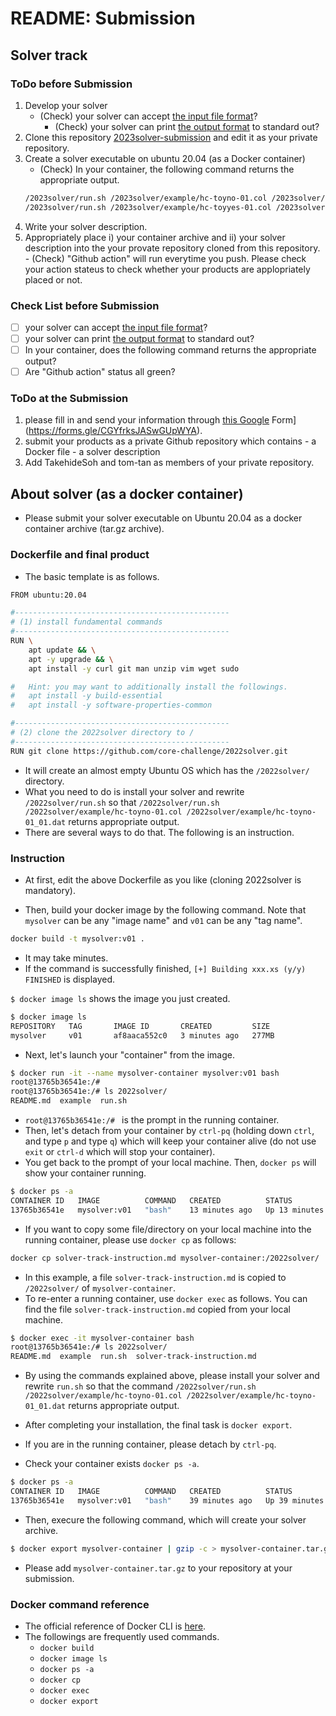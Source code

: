 # README: Submission

## Solver track

### ToDo before Submission

  1. Develop your solver
     - (Check) your solver can accept [the input file format](https://core-challenge.github.io/2023/format/)?
	   - (Check) your solver can print [the output format](https://core-challenge.github.io/2023/format/) to standard out?
  2. Clone this repository [2023solver-submission](https://github.com/core-challenge/2023solver-submission) and edit it as your private repository. 
  3. Create a solver executable on ubuntu 20.04 (as a Docker container)
     - (Check) In your container, the following command returns the appropriate output.
	 ```bash
	 /2023solver/run.sh /2023solver/example/hc-toyno-01.col /2023solver/example/hc-toyno-01_01.dat
	 /2023solver/run.sh /2023solver/example/hc-toyyes-01.col /2023solver/example/hc-toyyes-01_01.dat
	 ```
  4. Write your solver description. 
  5. Appropriately place i) your container archive and ii) your solver description into the your provate repository cloned from this repository. 
    - (Check) "Github action" will run everytime you push. Please check your action stateus to check whether your products are applopriately placed or not. 

### Check List before Submission

- [ ] your solver can accept [the input file format](https://core-challenge.github.io/2023/format/)?
- [ ] your solver can print [the output format](https://core-challenge.github.io/2023/format/) to standard out?
- [ ] In your container, does the following command returns the appropriate output?
- [ ] Are "Github action" status all green?

### ToDo at the Submission

  1. please fill in and send your information through [this Google](https://forms.gle/CGYfrksJASwGUpWYA) Form](https://forms.gle/CGYfrksJASwGUpWYA).
  2. submit your products as a private Github repository which contains
    - a Docker file
    - a solver description
  3. Add TakehideSoh and tom-tan as members of your private repository. 


<!-- - Please prepare the followings: -->
<!--   - [Example output](https://core-challenge.github.io/2022/#output-file-format) and "GNU time" command log. -->
<!--     - see detail [here](/solver/solver-track-instruction.md) -->
<!--   - solver executable on ubuntu 20.04 (as Docker container) -->
<!--     - see detail [here](/solver/solver-track-instruction.md) -->
<!--   - solver Description (in tex format) -->
<!--     - [example](/solver/doc/example.pdf). -->

<!-- - Template/example is given in [solver](/solver/). -->

<!-- - Submission should be done by the procedure described [here](https://core-challenge.github.io/2022/#for-solver-track). (clone this repository and add TakehideSoh in your private repository). -->

## About solver (as a docker container)

- Please submit your solver executable on Ubuntu 20.04 as a docker container archive (tar.gz archive).


### Dockerfile and final product

- The basic template is as follows.

``` bash
FROM ubuntu:20.04

#------------------------------------------------
# (1) install fundamental commands
#------------------------------------------------
RUN \
    apt update && \
    apt -y upgrade && \
    apt install -y curl git man unzip vim wget sudo

#   Hint: you may want to additionally install the followings. 
#   apt install -y build-essential
#   apt install -y software-properties-common

#------------------------------------------------
# (2) clone the 2022solver directory to /
#------------------------------------------------
RUN git clone https://github.com/core-challenge/2022solver.git
```

- It will create an almost empty Ubuntu OS which has the `/2022solver/` directory.
- What you need to do is install your solver and rewrite `/2022solver/run.sh` so that `/2022solver/run.sh /2022solver/example/hc-toyno-01.col /2022solver/example/hc-toyno-01_01.dat` returns appropriate output.
- There are several ways to do that. The following is an instruction.

### Instruction

- At first, edit the above Dockerfile as you like (cloning 2022solver is mandatory).

- Then, build your docker image by the following command. Note that `mysolver` can be any "image name" and `v01` can be any "tag name".

```bash
docker build -t mysolver:v01 .
```

- It may take minutes. 
- If the command is successfully finished, `[+] Building xxx.xs (y/y) FINISHED` is displayed. 

`$ docker image ls` shows the image you just created. 

```bash
$ docker image ls
REPOSITORY   TAG       IMAGE ID       CREATED         SIZE
mysolver     v01       af8aaca552c0   3 minutes ago   277MB
```

- Next, let's launch your "container" from the image. 

```bash
$ docker run -it --name mysolver-container mysolver:v01 bash
root@13765b36541e:/# 
root@13765b36541e:/# ls 2022solver/
README.md  example  run.sh
```

- `root@13765b36541e:/# ` is the prompt in the running container. 
- Then, let's detach from your container by `ctrl-pq` (holding down `ctrl`, and type `p` and type `q`) which will keep your container alive (do not use `exit` or `ctrl-d` which will stop your container). 
- You get back to the prompt of your local machine. Then, `docker ps` will show your container running. 

```bash
$ docker ps -a
CONTAINER ID   IMAGE          COMMAND   CREATED          STATUS          PORTS     NAMES
13765b36541e   mysolver:v01   "bash"    13 minutes ago   Up 13 minutes             mysolver-container
```

- If you want to copy some file/directory on your local machine into the running container, please use `docker cp` as follows:

```bash
docker cp solver-track-instruction.md mysolver-container:/2022solver/
```

- In this example, a file `solver-track-instruction.md` is copied to `/2022solver/` of `mysolver-container`. 
- To re-enter a running container, use `docker exec` as follows. You can find the file `solver-track-instruction.md` copied from your local machine. 

```bash
$ docker exec -it mysolver-container bash
root@13765b36541e:/# ls 2022solver/
README.md  example  run.sh  solver-track-instruction.md
```

- By using the commands explained above, please install your solver and rewrite `run.sh` so that the command `/2022solver/run.sh /2022solver/example/hc-toyno-01.col /2022solver/example/hc-toyno-01_01.dat` returns appropriate output. 

- After completing your installation, the final task is `docker export`.
- If you are in the running container, please detach by `ctrl-pq`.
- Check your container exists `docker ps -a`. 

```bash
$ docker ps -a
CONTAINER ID   IMAGE          COMMAND   CREATED          STATUS          PORTS     NAMES
13765b36541e   mysolver:v01   "bash"    39 minutes ago   Up 39 minutes             mysolver-container
``` 

- Then, execure the following command, which will create your solver archive. 

```bash
$ docker export mysolver-container | gzip -c > mysolver-container.tar.gz
```

- Please add `mysolver-container.tar.gz` to your repository at your submission. 

### Docker command reference

- The official reference of Docker CLI is [here](https://docs.docker.com/engine/reference/run/).
- The followings are frequently used commands.
  - `docker build`
  - `docker image ls`
  - `docker ps -a`
  - `docker cp`
  - `docker exec`
  - `docker export`

